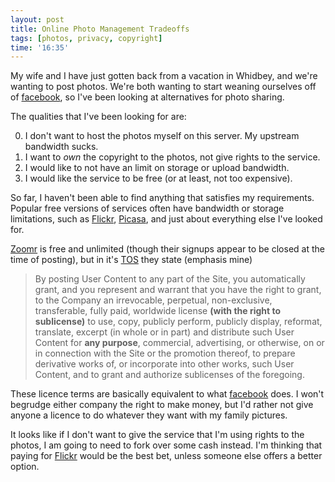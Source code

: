 ```yaml
---
layout: post
title: Online Photo Management Tradeoffs
tags: [photos, privacy, copyright]
time: '16:35'
---
```


My wife and I have just gotten back from a vacation in Whidbey, and we're wanting to post photos.  We're both wanting to start weaning ourselves off of [facebook], so I've been looking at alternatives for photo sharing.

[facebook]:http://www.facebook.com

The qualities that I've been looking for are:

0. I don't want to host the photos myself on this server.  My upstream bandwidth sucks.
1. I want to _own_ the copyright to the photos, not give rights to the service.
2. I would like to not have an limit on storage or upload bandwidth.
3. I would like the service to be free (or at least, not too expensive).

So far, I haven't been able to find anything that satisfies my requirements. Popular free versions of services often have bandwidth or storage limitations, such as [Flickr], [Picasa], and just about everything else I've looked for.

[Flickr]:http://www.flickr.com
[Picasa]:http://picasaweb.google.com/

[Zoomr] is free and unlimited (though their signups appear to be closed at the time of posting), but in it's [TOS] they state (emphasis mine)

[Zoomr]:http://www.zooomr.com/
[TOS]:http://www.zooomr.com/about/tos/

> By posting User Content to any part of the Site, you automatically grant, and you represent and warrant that you have the right to grant, to the Company an irrevocable, perpetual, non-exclusive, transferable, fully paid, worldwide license __(with the right to sublicense)__ to use, copy, publicly perform, publicly display, reformat, translate, excerpt (in whole or in part) and distribute such User Content for __any purpose__, commercial, advertising, or otherwise, on or in connection with the Site or the promotion thereof, to prepare derivative works of, or incorporate into other works, such User Content, and to grant and authorize sublicenses of the foregoing.

These licence terms are basically equivalent to what [facebook] does.  I won't begrudge either company the right to make money, but I'd rather not give anyone a licence to do whatever they want with my family pictures.

It looks like if I don't want to give the service that I'm using rights to the photos, I am going to need to fork over some cash instead.  I'm thinking that paying for [Flickr] would be the best bet, unless someone else offers a better option.
